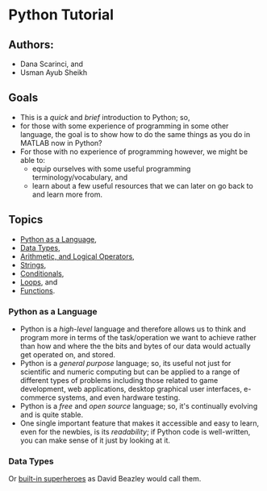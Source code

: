 # Python Tutorial

## Authors: 
* Dana Scarinci, and
* Usman Ayub Sheikh

## Goals
* This is a *quick* and *brief* introduction to Python; so,
* for those with some experience of programming in some other language, the goal is to show how to do the same things as you do in MATLAB now in Python? 
* For those with no experience of programming however, we might be able to: 
	- equip ourselves with some useful programming terminology/vocabulary, and 
	- learn about a few useful resources that we can later on go back to and learn more from.

## Topics
* [Python as a Language](#python-as-a-language),
* [Data Types](#data-types),
* [Arithmetic, and Logical Operators](#arithmetic-and-logical-operators),
* [Strings](#strings),
* [Conditionals](#conditionals),
* [Loops](#loops), and
* [Functions](#functions).

### Python as a Language
* Python is a *high-level* language and therefore allows us to think and program more in terms of the task/operation we want to achieve rather than how and where the the bits and bytes of our data would actually get operated on, and stored. 
* Python is a *general purpose* language; so, its useful not just for scientific and numeric computing but can be applied to a range of different types of problems including those related to game development, web applications, desktop graphical user interfaces, e-commerce systems, and even hardware testing.
* Python is a *free* and *open source* language; so, it's continually evolving and is quite stable.
* One single important feature that makes it accessible and easy to learn, even for the newbies, is its *readability*; if Python code is well-written, you can make sense of it just by looking at it.

### Data Types 
Or [built-in superheroes](https://www.youtube.com/watch?v=lyDLAutA88s) as David Beazley would call them.
